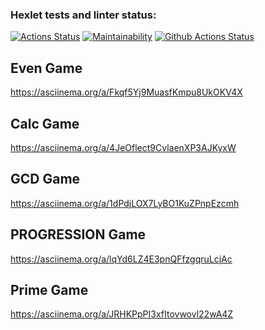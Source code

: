 ### Hexlet tests and linter status:
[![Actions Status](https://github.com/AntinDehoda/php-project-lvl1/workflows/hexlet-check/badge.svg)](https://github.com/AntinDehoda/php-project-lvl1/actions)
[![Maintainability](https://api.codeclimate.com/v1/badges/a99a88d28ad37a79dbf6/maintainability)](https://codeclimate.com/github/codeclimate/codeclimate/maintainability)
[![Github Actions Status](https://github.com/AntinDehoda/php-project-lvl1/workflows/Linter/badge.svg?branch=main)](https://github.com/AntinDehoda/php-project-lvl1/actions)


## Even Game
https://asciinema.org/a/Fkqf5Yj9MuasfKmpu8UkOKV4X

## Calc Game
https://asciinema.org/a/4JeOflect9CvlaenXP3AJKyxW

## GCD Game
https://asciinema.org/a/1dPdjLOX7LyBO1KuZPnpEzcmh

## PROGRESSION Game
https://asciinema.org/a/lqYd6LZ4E3pnQFfzgqruLcjAc

## Prime Game
https://asciinema.org/a/JRHKPpPI3xfItovwovl22wA4Z


